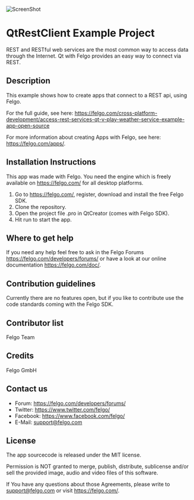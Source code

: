 ![ScreenShot](https://felgo.com/support/felgo-logo.png)

# QtRestClient Example Project
REST and RESTful web services are the most common way to access data through the Internet. Qt with Felgo provides an easy way to connect via REST.

Description
-----------
This example shows how to create apps that connect to a REST api, using Felgo.

For the full guide, see here:
https://felgo.com/cross-platform-development/access-rest-services-qt-v-play-weather-service-example-app-open-source

For more information about creating Apps with Felgo, see here: https://felgo.com/apps/.

Installation Instructions
-------------------------
This app was made with Felgo. You need the engine which is freely available on https://felgo.com/ for all desktop platforms.

1. Go to https://felgo.com/, register, download and install the free Felgo SDK.
2. Clone the repository.
3. Open the project file .pro in QtCreator (comes with Felgo SDK).
4. Hit run to start the app.

Where to get help
-----------------
If you need any help feel free to ask in the Felgo Forums https://felgo.com/developers/forums/ or have a look at our online documentation https://felgo.com/doc/.

Contribution guidelines
-----------------------
Currently there are no features open, but if you like to contribute use the code standards coming with the Felgo SDK.

Contributor list
----------------
Felgo Team

Credits
-------
Felgo GmbH

Contact us
----------
- Forum: https://felgo.com/developers/forums/
- Twitter: https://www.twitter.com/felgo/
- Facebook: https://www.facebook.com/felgo/
- E-Mail: support@felgo.com

License
-------
The app sourcecode is released under the MIT license.

Permission is NOT granted to merge, publish, distribute, sublicense and/or
sell the provided image, audio and video files of this software.

If You have any questions about those Agreements, please write to support@felgo.com
or visit https://felgo.com/.
